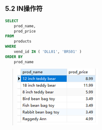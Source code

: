 

## 5.2 IN操作符

```sql
SELECT
	prod_name,
	prod_price 
FROM
	products 
WHERE
	vend_id IN ( 'DLL01', 'BRS01' ) 
ORDER BY
	prod_name
```

> ![image-20240302082358668](./assets/image-20240302082358668.png)
